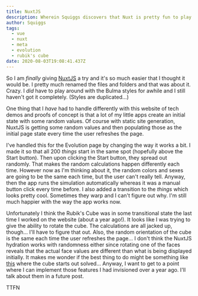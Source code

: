```yaml
---
title: NuxtJS
description: Wherein Squiggs discovers that Nuxt is pretty fun to play with.
author: Squiggs
tags:
  - vue
  - nuxt
  - meta
  - evolution
  - rubik's cube
date: 2020-08-03T19:08:41.437Z
---
```


So I am _finally_ giving [NuxtJS](https://nuxtjs.org/) a try and it's so much easier that I thought it would be. I pretty much renamed the files and folders and that was about it. Crazy. I _did_ have to play around with the Bulma styles for awhile and I still haven't got it completely. (Styles are duplicated...)

One thing that I _have_ had to handle differently with this website of tech demos and proofs of concept is that a lot of my little apps create an initial state with some random values. Of course with static site generation, NuxtJS is getting some random values and then populating those as the initial page state every time the user refreshes the page.

I've handled this for the Evolution page by changing the way it works a bit. I made it so that all 200 _things_ start in the same spot (hopefully above the Start button). Then upon clicking the Start button, they spread out randomly. That makes the random calculations happen differently each time. However now as I'm thinking about it, the random colors and sexes are going to be the same each time, but the user can't really tell. Anyway, then the app runs the simulation automatically whereas it was a manual button click every time before. I also added a transition to the _things_ which looks pretty cool. Sometimes they warp and I can't figure out why. I'm still much happier with the way the app works now.

Unfortunately I think the Rubik's Cube was in some transitional state the last time I worked on the website (about a year ago!). It looks like I was trying to give the ability to rotate the cube. The calculations are all jacked up, though... I'll have to figure that out. Also, the random orientation of the cube is the same each time the user refreshes the page... I don't think the NuxtJS hydration works with randomness either since rotating one of the faces reveals that the actual face values are different than what is being displayed initially. It makes me wonder if the best thing to do might be something like [this](https://ruwix.com/online-puzzle-simulators/) where the cube starts out solved... Anyway, I want to get to a point where I can implement those features I had invisioned over a year ago. I'll talk about them in a future post.

TTFN
